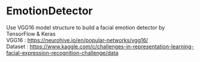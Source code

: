 # EmotionDetector
Use VGG16 model structure to build a facial emotion detector by TensorFlow &amp; Keras <br>
VGG16 : https://neurohive.io/en/popular-networks/vgg16/<br>
Dataset : https://www.kaggle.com/c/challenges-in-representation-learning-facial-expression-recognition-challenge/data
